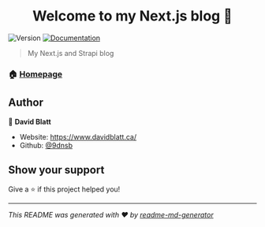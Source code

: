 <h1 align="center">Welcome to my Next.js blog 👋</h1>
<p>
  <img alt="Version" src="https://img.shields.io/badge/version-0.1.0-blue.svg?cacheSeconds=2592000" />
  <a href="https://github.com/9dnsb/nextjs_frontend" target="_blank">
    <img alt="Documentation" src="https://img.shields.io/badge/documentation-yes-brightgreen.svg" />
  </a>

</p>

> My Next.js and Strapi blog

### 🏠 [Homepage](https://www.davidblatt.ca/)

## Author

👤 **David Blatt**

- Website: https://www.davidblatt.ca/
- Github: [@9dnsb](https://github.com/9dnsb)

## Show your support

Give a ⭐️ if this project helped you!

---

_This README was generated with ❤️ by [readme-md-generator](https://github.com/kefranabg/readme-md-generator)_

```

```
